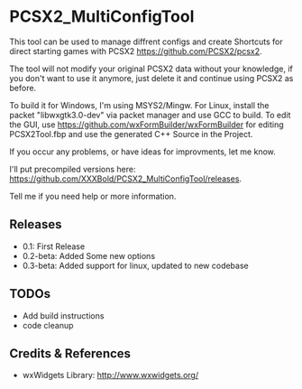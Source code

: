 # PCSX2_MultiConfigTool

This tool can be used to manage diffrent configs and create Shortcuts for direct starting games with PCSX2 https://github.com/PCSX2/pcsx2.

The tool will not modify your original PCSX2 data without your knowledge, if you don't want to use it anymore, just delete it and continue using PCSX2 as before.

To build it for Windows, I'm using MSYS2/Mingw.
For Linux, install the packet "libwxgtk3.0-dev" via packet manager and use GCC to build.
To edit the GUI, use https://github.com/wxFormBuilder/wxFormBuilder for editing PCSX2Tool.fbp and use the generated C++ Source in the Project.

If you occur any problems, or have ideas for improvments, let me know.

I'll put precompiled versions here: https://github.com/XXXBold/PCSX2_MultiConfigTool/releases. 

Tell me if you need help or more information.

## Releases
- 0.1: First Release
- 0.2-beta: Added Some new options
- 0.3-beta: Added support for linux, updated to new codebase

## TODOs
- Add build instructions
- code cleanup

## Credits & References
- wxWidgets Library: http://www.wxwidgets.org/
